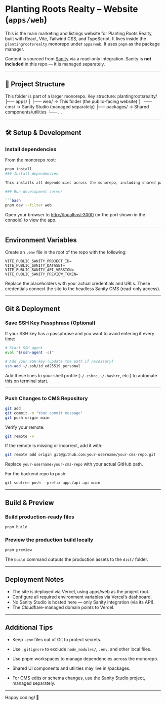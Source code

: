 # Planting Roots Realty – Website (`apps/web`)

This is the main marketing and listings website for Planting Roots Realty, built with React, Vite, Tailwind CSS, and TypeScript. It lives inside the `plantingrootsrealty` monorepo under `apps/web`. It uses `pnpm` as the package manager.

Content is sourced from [Sanity](https://www.sanity.io/) via a read-only integration. Sanity is **not included** in this repo — it is managed separately.

---

## 📁 Project Structure

This folder is part of a larger monorepo. Key structure:
plantingrootsrealty/
├── apps/
│ ├── web/ → This folder (the public-facing website)
│ └── cms/ → Sanity Studio (managed separately)
├── packages/ → Shared components/utilities
└── …

---

## 🛠 Setup & Development

### Install dependencies

From the monorepo root:

````bash
pnpm install
### Install dependencies

This installs all dependencies across the monorepo, including shared packages.

### Run development server

```bash
pnpm dev --filter web
````

Open your browser to [http://localhost:3000](http://localhost:3000) (or the port shown in the console) to view the app.

---

## Environment Variables

Create an `.env` file in the root of the repo with the following:

```env
VITE_PUBLIC_SANITY_PROJECT_ID=
VITE_PUBLIC_SANITY_DATASET=
VITE_PUBLIC_SANITY_API_VERSION=
VITE_PUBLIC_SANITY_PREVIEW_TOKEN=
```

Replace the placeholders with your actual credentials and URLs.
These credentials connect the site to the headless Sanity CMS (read-only access).

---

## Git & Deployment

### Save SSH Key Passphrase (Optional)

If your SSH key has a passphrase and you want to avoid entering it every time:

```bash
# Start SSH agent
eval "$(ssh-agent -s)"

# Add your SSH key (update the path if necessary)
ssh-add ~/.ssh/id_ed25519_personal
```

Add these lines to your shell profile (`~/.zshrc`, `~/.bashrc`, etc.) to automate this on terminal start.

---

### Push Changes to CMS Repository

```bash
git add .
git commit -m "Your commit message"
git push origin main
```

Verify your remote:

```bash
git remote -v
```

If the remote is missing or incorrect, add it with:

```bash
git remote add origin git@github.com:your-username/your-cms-repo.git
```

Replace `your-username/your-cms-repo` with your actual GitHub path.

For the backend repo to push:

```
git subtree push --prefix apps/api api main
```

---

## Build & Preview

### Build production-ready files

```bash
pnpm build
```

### Preview the production build locally

```bash
pnpm preview
```

The `build` command outputs the production assets to the `dist/` folder.

---

## Deployment Notes

- The site is deployed via Vercel, using apps/web as the project root.
- Configure all required environment variables via Vercel’s dashboard.
- No Sanity Studio is hosted here — only Sanity integration (via its API).
- The Cloudflare-managed domain points to Vercel.

---

## Additional Tips

- Keep `.env` files out of Git to protect secrets.

- Use `.gitignore` to exclude `node_modules/`, `.env`, and other local files.

- Use pnpm workspaces to manage dependencies across the monorepo.
- Shared UI components and utilities may live in /packages.
- For CMS edits or schema changes, use the Sanity Studio project, managed separately.

---

Happy coding! 🚀
